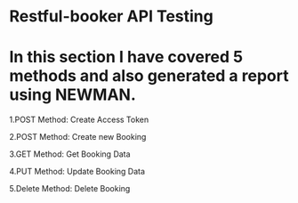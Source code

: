 # Restful-booker API Testing
# In this section I have covered 5 methods and also generated a report using NEWMAN.
  1.POST Method: Create Access Token
  
  2.POST Method: Create new Booking
  
  3.GET Method: Get Booking Data
  
  4.PUT Method: Update Booking Data
  
  5.Delete Method: Delete Booking
